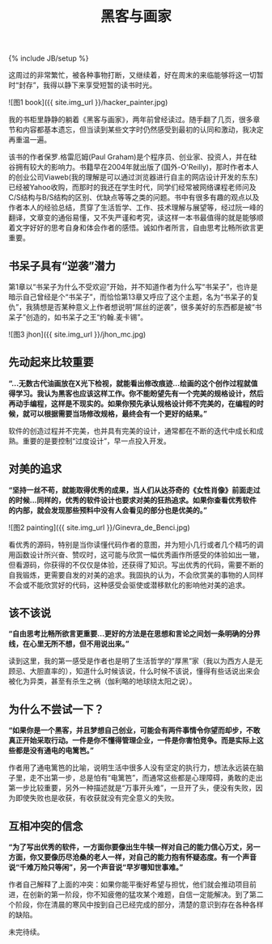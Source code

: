 ﻿---
layout: post
title: 黑客与画家
description: "黑客与画家"
category: 读书
tags: [黑客, 画家, 书呆子, 创业]
---
{% include JB/setup %}

这周过的非常繁忙，被各种事物打断，又继续着，好在周末的来临能够将这一切暂时“封存”，我得以静下来享受短暂的读书时光。

![图1 book]({{ site.img_url }}/hacker_painter.jpg)

我的书柜里静静的躺着《黑客与画家》，两年前曾经读过。随手翻了几页，很多章节和内容都基本遗忘，但当读到某些文字时仍然感受到最初的认同和激动，我决定再重温一遍。

该书的作者保罗.格雷厄姆(Paul Graham)是个程序员、创业家、投资人，并在硅谷拥有较大的影响力。书籍早在2004年就出版了(国外-O'Reilly)，那时作者本人的创业公司Viaweb(我的理解是可以通过浏览器进行自主的网店设计开发的东东)已经被Yahoo收购，而那时的我还在学生时代，同学们经常被网络课程老师问及C/S结构与B/S结构的区别、优缺点等等之类的问题。书中有很多有趣的观点以及作者本人的经验总结，贯穿了生活哲学、工作、技术理解与展望等，经过阮一峰的翻译，文章变的通俗易懂，又不失严谨和考究，读这样一本书最值得的就是能够顺着文字好好的思考自身和体会作者的感悟。诚如作者所言，自由思考比畅所欲言更重要。

## 书呆子具有“逆袭”潜力

第1章以“书呆子为什么不受欢迎”开始，并不知道作者为什么写“书呆子”，也许是暗示自己曾经是个“书呆子”，而恰恰第13章又呼应了这个主题，名为“书呆子的复仇”，我猜想是否某种意义上作者想说明“屌丝的逆袭”，很多美好的东西都是被“书呆子”创造的，如书呆子之王“约翰.麦卡锡”。

![图3 jhon]({{ site.img_url }}/jhon_mc.jpg)

## 先动起来比较重要

**“...无数古代油画放在X光下检视，就能看出修改痕迹...绘画的这个创作过程就值得学习。我认为黑客也应该这样工作。你不能盼望先有一个完美的规格设计，然后再动手编程，这样是不现实的。如果你预先承认规格设计师不完美的，在编程的时候，就可以根据需要当场修改规格，最终会有一个更好的结果。”**

软件的创造过程并不完美，也并具有完美的设计，通常都在不断的迭代中成长和成熟。重要的是要控制“过度设计”，早一点投入开发。

## 对美的追求

**“坚持一丝不苟，就能取得优秀的成果，当人们从达芬奇的《女性肖像》前面走过的时候...同样的，优秀的软件设计也要求对美的狂热追求。如果你查看优秀软件的内部，就会发现那些预料中没有人会看见的部分也是优美的。”**

![图2 painting]({{ site.img_url }}/Ginevra_de_Benci.jpg)

看优秀的源码，特别是当你读懂代码作者的意图，并为短小几行或者几个精巧的调用函数设计所兴奋、赞叹时，这可能与欣赏一幅优秀画作所感受的体验如出一辙，但看源码，你获得的不仅仅是体验，还获得了知识。写出优秀的代码，需要不断的自我锻炼，更需要自发的对美的追求。我固执的认为，不会欣赏美的事物的人同样不会或不能欣赏好的代码，这种感受会驱使或潜移默化的影响他对美的追求。

## 该不该说

**“自由思考比畅所欲言更重要...更好的方法是在思想和言论之间划一条明确的分界线，在心里无所不想，但不用说出来。”**

读到这里，我的第一感受是作者也是明了生活哲学的“厚黑”家（我以为西方人是无顾忌、大胆直率的），知道什么时候该说，什么时候不该说，懂得有些话说出来会被化为异类，甚至有杀生之祸（伽利略的地球绕太阳之说）。

## 为什么不尝试一下？

**“如果你是一个黑客，并且梦想自己创业，可能会有两件事情令你望而却步，不敢真正开始采取行动。一件是你不懂得管理企业，一件是你害怕竞争。而是实际上这些都是没有通电的电篱笆。”**

作者用了通电篱笆的比喻，说明生活中很多人没有坚定的执行力，想法永远装在脑子里，走不出第一步，总是怕有“电篱笆”，而通常这些都是心理障碍，勇敢的走出第一步比较重要，另外一种描述就是“万事开头难”，一旦开了头，便没有失败，因为即使失败也是收获，有收获就没有完全意义的失败。

## 互相冲突的信念

**“为了写出优秀的软件，一方面你要像出生牛犊一样对自己的能力信心万丈，另一方面，你又要像历尽沧桑的老人一样，对自己的能力抱有怀疑态度。有一个声音说“千难万险只等闲”，另一个声音说“早岁哪知世事难。”**

作者自己解释了上面的冲突：如果你能平衡好希望与担忧，他们就会推动项目前进，在创新的第一阶段，你不知疲倦的猛攻某个难题，自信一定能解决。到了第二个阶段，你在清晨的寒风中按到自己已经完成的部分，清楚的意识到存在各种各样的缺陷。

未完待续。



